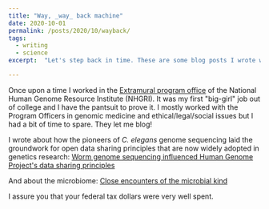 ```yaml
---
title: "Way, _way_ back machine"
date: 2020-10-01  
permalink: /posts/2020/10/wayback/
tags:
  - writing
  - science
excerpt:  "Let's step back in time. These are some blog posts I wrote when I was a recent college-grad in Washington, D.C. working at the NHGRI."

---
```


Once upon a time I worked in the [Extramural program office](https://www.genome.gov/research-funding) of the National Human Genome Resource Institute (NHGRI). It was my first "big-girl" job out of college and I have the pantsuit to prove it. I mostly worked with the Program Officers in genomic medicine and ethical/legal/social issues but I had a bit of time to spare. They let me blog!

I wrote about how the pioneers of _C. elegans_ genome sequencing laid the groundwork for open data sharing principles that are now widely adopted in genetics research:
[Worm genome sequencing influenced Human Genome Project's data sharing principles](https://www.genome.gov/27552817/worm-genome-sequencing-influenced-human-genome-projects-data-sharing-principles)

And about the microbiome:
[ Close encounters of the microbial kind](https://www.genome.gov/27554517/close-enounters-of-the-microbial-kind)

I assure you that your federal tax dollars were very well spent.
